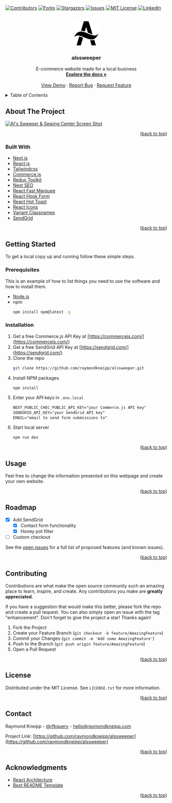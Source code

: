 <div id="top"></div>

<!-- PROJECT SHIELDS -->

[![Contributors][contributors-shield]][contributors-url]
[![Forks][forks-shield]][forks-url]
[![Stargazers][stars-shield]][stars-url]
[![Issues][issues-shield]][issues-url]
[![MIT License][license-shield]][license-url]
[![LinkedIn][linkedin-shield]][linkedin-url]

<!-- PROJECT LOGO -->
<br />
<div align="center">
  <a href="https://github.com/raymondkneipp/alssweeper">
    <img src="public/img/logo-outline.svg" alt="Logo" width="80" height="80">
  </a>

<h3 align="center">alssweeper</h3>

  <p align="center">
	E-commerce website made for a local business
    <br />
    <a href="https://github.com/raymondkneipp/alssweeper"><strong>Explore the docs »</strong></a>
    <br />
    <br />
    <a href="https://alssweeper.vercel.app/">View Demo</a>
    ·
    <a href="https://github.com/raymondkneipp/alssweeper/issues">Report Bug</a>
    ·
    <a href="https://github.com/raymondkneipp/alssweeper/issues">Request Feature</a>
  </p>
</div>

<!-- TABLE OF CONTENTS -->
<details>
  <summary>Table of Contents</summary>
  <ol>
    <li>
      <a href="#about-the-project">About The Project</a>
      <ul>
        <li><a href="#built-with">Built With</a></li>
      </ul>
    </li>
    <li>
      <a href="#getting-started">Getting Started</a>
      <ul>
        <li><a href="#prerequisites">Prerequisites</a></li>
        <li><a href="#installation">Installation</a></li>
      </ul>
    </li>
    <li><a href="#usage">Usage</a></li>
    <li><a href="#roadmap">Roadmap</a></li>
    <li><a href="#contributing">Contributing</a></li>
    <li><a href="#license">License</a></li>
    <li><a href="#contact">Contact</a></li>
    <li><a href="#acknowledgments">Acknowledgments</a></li>
  </ol>
</details>

<!-- ABOUT THE PROJECT -->

## About The Project

[![Al's Sweeper & Sewing Center Screen Shot][product-screenshot]](https://alssweeper.vercel.app/)

<p align="right">(<a href="#top">back to top</a>)</p>

### Built With

- [Next.js](https://nextjs.org/)
- [React.js](https://reactjs.org/)
- [Tailwindcss](https://tailwindcss.com/)
- [Commerce.js](https://commercejs.com/)
- [Redux Toolkit](https://redux-toolkit.js.org/)
- [Next SEO](https://github.com/garmeeh/next-seo)
- [React Fast Marquee](https://www.react-fast-marquee.com/)
- [React Hook Form](https://react-hook-form.com/)
- [React Hot Toast](https://react-hot-toast.com/)
- [React Icons](https://react-icons.github.io/react-icons)
- [Variant Classnames](https://github.com/mattvalleycodes/variant-classnames)
- [SendGrid](https://sendgrid.com/)

<p align="right">(<a href="#top">back to top</a>)</p>

<!-- GETTING STARTED -->

## Getting Started

To get a local copy up and running follow these simple steps.

### Prerequisites

This is an example of how to list things you need to use the software and how to install them.

- [Node.js](https://nodejs.org/en/)
- npm
  ```sh
  npm install npm@latest -g
  ```

### Installation

1. Get a free Commerce.js API Key at [https://commercejs.com/](https://commercejs.com/)
2. Get a free SendGrid API Key at [https://sendgrid.com/](https://sendgrid.com/)
3. Clone the repo
   ```sh
   git clone https://github.com/raymondkneipp/alssweeper.git
   ```
4. Install NPM packages
   ```sh
   npm install
   ```
5. Enter your API keys in `.env.local`
   ```
   NEXT_PUBLIC_CHEC_PUBLIC_API_KEY="your Commerce.js API key"
   SENDGRID_API_KEY="your SendGrid API key"
   EMAIL="email to send form submissions to"
   ```
6. Start local server
   ```sh
   npm run dev
   ```

<p align="right">(<a href="#top">back to top</a>)</p>

<!-- USAGE EXAMPLES -->

## Usage

Feel free to change the information presented on this webpage and create your own website.

<!-- _For more examples, please refer to the [Documentation](https://example.com)_ -->

<p align="right">(<a href="#top">back to top</a>)</p>

<!-- ROADMAP -->

## Roadmap

- [x] Add SendGrid
  - [x] Contact form functionality
  - [x] Honey pot filter
- [ ] Custom checkout

See the [open issues](https://github.com/raymondkneipp/alssweeper/issues) for a full list of proposed features (and known issues).

<p align="right">(<a href="#top">back to top</a>)</p>

<!-- CONTRIBUTING -->

## Contributing

Contributions are what make the open source community such an amazing place to learn, inspire, and create. Any contributions you make are **greatly appreciated**.

If you have a suggestion that would make this better, please fork the repo and create a pull request. You can also simply open an issue with the tag "enhancement".
Don't forget to give the project a star! Thanks again!

1. Fork the Project
2. Create your Feature Branch (`git checkout -b feature/AmazingFeature`)
3. Commit your Changes (`git commit -m 'Add some AmazingFeature'`)
4. Push to the Branch (`git push origin feature/AmazingFeature`)
5. Open a Pull Request

<p align="right">(<a href="#top">back to top</a>)</p>

<!-- LICENSE -->

## License

Distributed under the MIT License. See `LICENSE.txt` for more information.

<p align="right">(<a href="#top">back to top</a>)</p>

<!-- CONTACT -->

## Contact

Raymond Kneipp - [@rfkquery](https://twitter.com/rfkquery) - hello@raymondkneipp.com

Project Link: [https://github.com/raymondkneipp/alssweeper](https://github.com/raymondkneipp/alssweeper)

<p align="right">(<a href="#top">back to top</a>)</p>

<!-- ACKNOWLEDGMENTS -->

## Acknowledgments

- [React Architecture](https://www.taniarascia.com/react-architecture-directory-structure/)
- [Best README Template](https://github.com/othneildrew/Best-README-Template/blob/master/README.md)

<p align="right">(<a href="#top">back to top</a>)</p>

<!-- MARKDOWN LINKS & IMAGES -->
<!-- https://www.markdownguide.org/basic-syntax/#reference-style-links -->

[contributors-shield]: https://img.shields.io/github/contributors/raymondkneipp/alssweeper.svg?style=for-the-badge
[contributors-url]: https://github.com/raymondkneipp/alssweeper/graphs/contributors
[forks-shield]: https://img.shields.io/github/forks/raymondkneipp/alssweeper.svg?style=for-the-badge
[forks-url]: https://github.com/raymondkneipp/alssweeper/network/members
[stars-shield]: https://img.shields.io/github/stars/raymondkneipp/alssweeper.svg?style=for-the-badge
[stars-url]: https://github.com/raymondkneipp/alssweeper/stargazers
[issues-shield]: https://img.shields.io/github/issues/raymondkneipp/alssweeper.svg?style=for-the-badge
[issues-url]: https://github.com/raymondkneipp/alssweeper/issues
[license-shield]: https://img.shields.io/github/license/raymondkneipp/alssweeper.svg?style=for-the-badge
[license-url]: https://github.com/raymondkneipp/alssweeper/blob/master/LICENSE.txt
[linkedin-shield]: https://img.shields.io/badge/-LinkedIn-black.svg?style=for-the-badge&logo=linkedin&colorB=555
[linkedin-url]: https://linkedin.com/in/raymondkneipp
[product-screenshot]: public/img/screenshot.png
